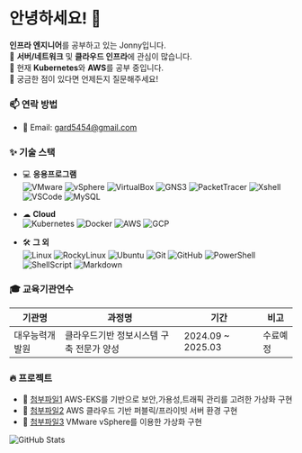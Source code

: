 # 안녕하세요! 👋

**인프라 엔지니어**를 공부하고 있는 Jonny입니다.  
🚀 **서버/네트워크** 및 **클라우드 인프라**에 관심이 많습니다.  
🌱 현재 **Kubernetes**와 **AWS**를 공부 중입니다.  
💬 궁금한 점이 있다면 언제든지 질문해주세요!  

### 📫 연락 방법  
- 📧 Email: gard5454@gmail.com

### ✨ 기술 스택  
- 💻 **응용프로그램**  
  ![VMware](https://img.shields.io/badge/VMware-61DAFB?style=for-the-badge&logo=vmware&logoColor=white) ![vSphere](https://img.shields.io/badge/vSphere-1D3C6C?style=for-the-badge&logo=vmware&logoColor=white) ![VirtualBox](https://img.shields.io/badge/VirtualBox-6930C3?style=for-the-badge&logo=virtualbox&logoColor=white) ![GNS3](https://img.shields.io/badge/GNS3-F26522?style=for-the-badge&logo=gns3&logoColor=white) ![PacketTracer](https://img.shields.io/badge/Packet_Tracer-6E7A91?style=for-the-badge&logo=cisco&logoColor=white) ![Xshell](https://img.shields.io/badge/Xshell-232D39?style=for-the-badge&logo=xshell&logoColor=white) ![VSCode](https://img.shields.io/badge/VSCode-007ACC?style=for-the-badge&logo=visualstudiocode&logoColor=white) ![MySQL](https://img.shields.io/badge/MySQL-4479A1?style=for-the-badge&logo=mysql&logoColor=white)

  
- ☁ **Cloud**  
   ![Kubernetes](https://img.shields.io/badge/Kubernetes-326CE5?style=for-the-badge&logo=kubernetes&logoColor=white) ![Docker](https://img.shields.io/badge/Docker-2496ED?style=for-the-badge&logo=docker&logoColor=white) ![AWS](https://img.shields.io/badge/AWS-FF9900?style=for-the-badge&logo=amazon-aws&logoColor=white) ![GCP](https://img.shields.io/badge/GCP-4285F4?style=for-the-badge&logo=googlecloud&logoColor=white)

- 🛠 **그 외**  
  ![Linux](https://img.shields.io/badge/Linux-FCC624?style=for-the-badge&logo=linux&logoColor=black) ![RockyLinux](https://img.shields.io/badge/Rocky_Linux-2D2D2D?style=for-the-badge&logo=rockylinux&logoColor=white) ![Ubuntu](https://img.shields.io/badge/Ubuntu-E95420?style=for-the-badge&logo=ubuntu&logoColor=white) ![Git](https://img.shields.io/badge/Git-F05032?style=for-the-badge&logo=git&logoColor=white) ![GitHub](https://img.shields.io/badge/GitHub-181717?style=for-the-badge&logo=github&logoColor=white) ![PowerShell](https://img.shields.io/badge/PowerShell-5391FE?style=for-the-badge&logo=powershell&logoColor=white) ![ShellScript](https://img.shields.io/badge/Shell_Script-4EAA25?style=for-the-badge&logo=gnu-bash&logoColor=white) ![Markdown](https://img.shields.io/badge/Markdown-000000?style=for-the-badge&logo=markdown&logoColor=white)

### 🎓 교육기관연수  
| 기관명 | 과정명 | 기간 | 비고 |
|--------|------------------------------------------------|------------|---------|
| 대우능력개발원 | 클라우드기반 정보시스템 구축 전문가 양성 | 2024.09 ~ 2025.03 | 수료예정 |

### 🔥 프로젝트  
- 📂 [첨부파일1](./eks.pdf) AWS-EKS를 기반으로 보안,가용성,트래픽 관리를 고려한 가상화 구현  
- 📂 [첨부파일2](./aws.pdf) AWS 클라우드 기반 퍼블릭/프라이빗 서버 환경 구현  
- 📂 [첨부파일3](./vsphere.pdf) VMware vSphere를 이용한 가상화 구현

![GitHub Stats](https://github-readme-stats.vercel.app/api?username=myusername&show_icons=true)
